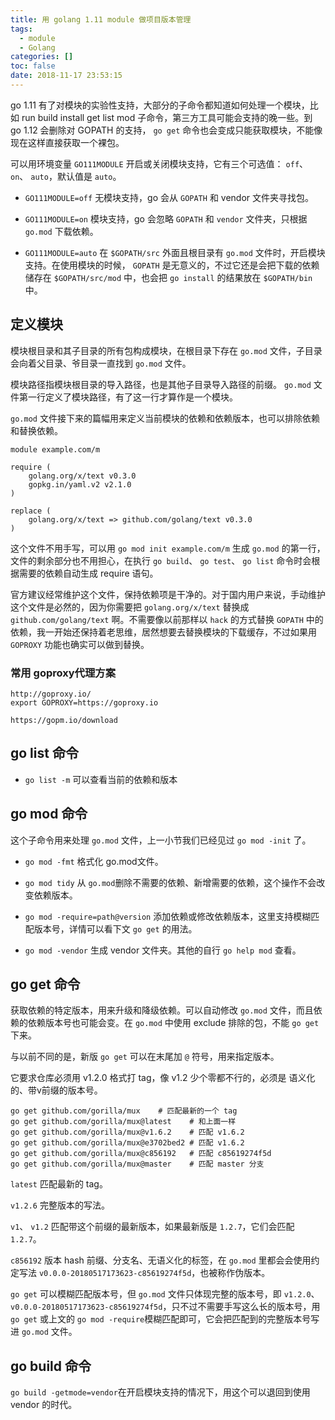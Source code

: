 ```yaml
---
title: 用 golang 1.11 module 做项目版本管理
tags:
  - module
  - Golang
categories: []
toc: false
date: 2018-11-17 23:53:15
---
```


go 1.11 有了对模块的实验性支持，大部分的子命令都知道如何处理一个模块，比如 run build install get list mod
子命令，第三方工具可能会支持的晚一些。到 go 1.12 会删除对 GOPATH
的支持， ```go get``` 命令也会变成只能获取模块，不能像现在这样直接获取一个裸包。

可以用环境变量 ```GO111MODULE``` 开启或关闭模块支持，它有三个可选值： ```off```、 ```on```、 ```auto```，默认值是 ```auto```。

- ```GO111MODULE=off```
无模块支持，go 会从 ```GOPATH``` 和 vendor 文件夹寻找包。

- ``` GO111MODULE=on ``` 
模块支持，go 会忽略 ```GOPATH``` 和 ```vendor``` 文件夹，只根据```go.mod```
下载依赖。

- ```GO111MODULE=auto``` 在 ```$GOPATH/src``` 外面且根目录有 ```go.mod``` 文件时，开启模块支持。在使用模块的时候， ```GOPATH```
是无意义的，不过它还是会把下载的依赖储存在 ```$GOPATH/src/mod``` 中，也会把 ```go install``` 的结果放在 ```$GOPATH/bin``` 中。

## 定义模块
模块根目录和其子目录的所有包构成模块，在根目录下存在 ```go.mod``` 文件，子目录会向着父目录、爷目录一直找到 ```go.mod``` 文件。

模块路径指模块根目录的导入路径，也是其他子目录导入路径的前缀。 ```go.mod``` 文件第一行定义了模块路径，有了这一行才算作是一个模块。

 ``` go.mod ``` 文件接下来的篇幅用来定义当前模块的依赖和依赖版本，也可以排除依赖和替换依赖。

```
module example.com/m 

require (
    golang.org/x/text v0.3.0
    gopkg.in/yaml.v2 v2.1.0 
)

replace (
    golang.org/x/text => github.com/golang/text v0.3.0
)
```
这个文件不用手写，可以用 ```go mod init example.com/m``` 生成 ```go.mod``` 的第一行，文件的剩余部分也不用担心，在执行 ```go build```、 ```go test```、 ```go list``` 命令时会根据需要的依赖自动生成 require 语句。

官方建议经常维护这个文件，保持依赖项是干净的。对于国内用户来说，手动维护这个文件是必然的，因为你需要把 ```golang.org/x/text``` 替换成 ``` github.com/golang/text ``` 啊。不需要像以前那样以 ``` hack ``` 的方式替换 ``` GOPATH ``` 中的依赖，我一开始还保持着老思维，居然想要去替换模块的下载缓存，不过如果用 ``` GOPROXY ``` 功能也确实可以做到替换。

### 常用 goproxy代理方案
```
http://goproxy.io/
export GOPROXY=https://goproxy.io

https://gopm.io/download
```

## go list 命令
- ```go list -m```
可以查看当前的依赖和版本

## go mod 命令
这个子命令用来处理 ``` go.mod ``` 文件，上一小节我们已经见过 ``` go mod -init ``` 了。

- ```go mod -fmt```
格式化 go.mod文件。

- ```go mod tidy```
从 ```go.mod```删除不需要的依赖、新增需要的依赖，这个操作不会改变依赖版本。
- ``` go mod -require=path@version ``` 
添加依赖或修改依赖版本，这里支持模糊匹配版本号，详情可以看下文 ```go get``` 的用法。
- ```go mod -vendor```
生成 vendor 文件夹。其他的自行 ```go help mod``` 查看。

## go get 命令
获取依赖的特定版本，用来升级和降级依赖。可以自动修改 ```go.mod``` 文件，而且依赖的依赖版本号也可能会变。在 ```go.mod``` 中使用 exclude 排除的包，不能 ```go get```下来。

与以前不同的是，新版 ```go get``` 可以在末尾加 ```@``` 符号，用来指定版本。

它要求仓库必须用 v1.2.0 格式打 tag，像 v1.2 少个零都不行的，必须是 语义化的、带v前缀的版本号。

```
go get github.com/gorilla/mux    # 匹配最新的一个 tag
go get github.com/gorilla/mux@latest    # 和上面一样
go get github.com/gorilla/mux@v1.6.2    # 匹配 v1.6.2
go get github.com/gorilla/mux@e3702bed2 # 匹配 v1.6.2
go get github.com/gorilla/mux@c856192   # 匹配 c85619274f5d
go get github.com/gorilla/mux@master    # 匹配 master 分支
```

```latest``` 匹配最新的 tag。

```v1.2.6``` 完整版本的写法。

```v1```、 ```v1.2``` 匹配带这个前缀的最新版本，如果最新版是 ```1.2.7```，它们会匹配 ```1.2.7```。

```c856192```
版本 hash 前缀、分支名、无语义化的标签，在 ```go.mod``` 里都会会使用约定写法 ```v0.0.0-20180517173623-c85619274f5d```，也被称作伪版本。

```go get``` 可以模糊匹配版本号，但 ```go.mod``` 文件只体现完整的版本号，即 ```v1.2.0```、 ```v0.0.0-20180517173623-c85619274f5d```，只不过不需要手写这么长的版本号，用 ```go get``` 或上文的 ```go mod -require```模糊匹配即可，它会把匹配到的完整版本号写进 ```go.mod``` 文件。

## go build 命令
```go build -getmode=vendor```在开启模块支持的情况下，用这个可以退回到使用 vendor 的时代。